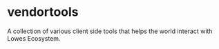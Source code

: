# vendortools
A collection of various client side tools that helps the world interact with Lowes Ecosystem.
